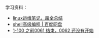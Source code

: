 学习资料：

* [linux运维笔记，超全总结](http://www.178linux.com/87104)
* [shell高级编程 | 百度网盘](/Users/cat/Downloads/shell编程精讲)
* [1-100 之前0061 结束，0062 还没有开始](/Users/cat/Downloads/shell编程精讲/linux教程/1-100)

